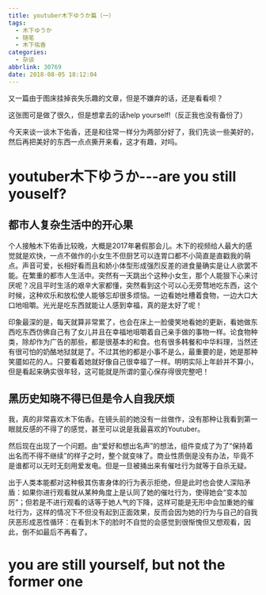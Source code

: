 ```yaml
---
title: youtuber木下ゆうか篇（一）
tags:
  - 木下ゆうか
  - 随笔
  - 木下佑香
categories:
  - 杂谈
abbrlink: 30769
date: 2018-08-05 18:12:04
---
```

又一篇由于图床挂掉丧失乐趣的文章，但是不嫌弃的话，还是看看呗？
<!--more-->
这张图可是做了很久，但是想拿去的话help yourself!（反正我也没有备份了）

今天来谈一谈木下佑香，还是和往常一样分为两部分好了，我们先谈一些美好的，然后再把美好的东西一点点撕开来看，这才有趣，对吗。
# youtuber木下ゆうか---are you still youself?
## 都市人复杂生活中的开心果
个人接触木下佑香比较晚，大概是2017年暑假那会儿。木下的视频给人最大的感觉就是欢快，一点不做作的小女生不但厨艺可以连胃口都不小简直是直戳我的萌点。声音可爱，长相好看而且和娇小体型形成强烈反差的进食量确实是让人欲罢不能。在繁重的都市人生活中。突然有一天跳出个这种小女生，那个人能狠下心来讨厌呢？况且平时生活的艰辛大家都懂，突然看到这个可以心无旁骛地吃东西，这个时候，这种欢乐和放松使人能够忘却很多烦恼。一边看她吐槽着食物，一边大口大口地咀嚼。光光是吃东西就能让人感到幸福，真的是太好了呢！

印象最深的是，每天就算非常累了，也会在床上一脸傻笑地看她的更新，看她做东西吃东西仿佛自己有了女儿并且在幸福地咀嚼着自己亲手做的事物一样。论食物种类，除却作为广告的那些，都是很基本的和食。也有很多韩餐和中华料理，当然还有很可怕的奶酪地狱就是了。不过其他的都是小事不是么，最重要的是，她是那种笑靥如花的人。只要看着她就好像自己很幸福了一样。明明实际上年龄并不算小，但是看起来确实很年轻，这可能就是所谓的童心保存得很完整吧！

## 黑历史知晓不得已但是令人自我厌烦
我，真的非常喜欢木下佑香。在镜头前的她没有一丝做作，没有那种让我看到第一眼就反感的不得了的感觉，甚至可以说是我最喜欢的Youtuber。

然后现在出现了一个问题。由“爱好和想出名声”的想法，组件变成了为了“保持着出名而不得不继续”的样子之时，整个就变味了。商业性质倒是没有办法，毕竟不是谁都可以无时无刻用爱发电。但是一旦被捅出来有催吐行为就等于自杀无疑。

出于人类本能都对这种极其伤害身体的行为表示拒绝，但是此时也会使人深陷矛盾：如果你进行观看就从某种角度上是认同了她的催吐行为，使得她会“变本加厉”；但若是不进行观看的话等于她人气的下降，这样可能是无形中会加重她的催吐行为，这样的情况下不但没有起到正面效果，反而会因为她的行为与自己的自我厌恶形成恶性循环：在看到木下的脸时不自觉的会感觉到很惭愧但又想观看，因此，倒不如最后不再看了。

# you are still yourself, but not the former one
